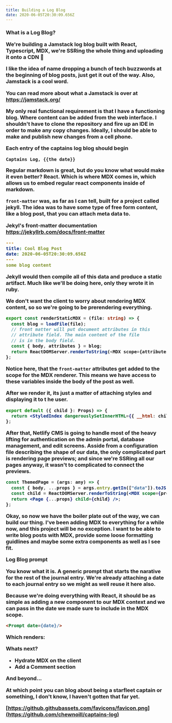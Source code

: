 ```yaml
---
title: Building a Log Blog
date: 2020-06-05T20:30:09.656Z
---
```


<h3 className="title" children={title}/>

<article>

<heading>

What is a Log Blog?
</heading>

<Prompt date={date}/>

We're building a **Jamstack** log blog built with **React**,
**Typescript**, **MDX**, we're **SSR**ing the whole thing and
uploading it onto a **CDN** :rocket: 

<section>

I like the idea of name dropping a bunch of tech buzzwords at the beginning of blog posts, just get it out of the way. Also, **Jamstack** is a cool word.

You can read more about what a **Jamstack** is over at https://jamstack.org/

</section>

My only real functional requirement is that I have a functioning blog. Where content can be added from the web interface. I shouldn't have to clone the repository and fire up an IDE in order to make any copy changes. Ideally, I should be able to make and publish new changes from a cell phone.

Each entry of the captains log blog should begin

`Captains Log, {{the date}}`

Regular markdown is great, but do you know what would make
it even better? React. Which is where **MDX** comes in,
which allows us to embed regular react components inside of
markdown.

<section>

`front-matter` was, as far as I can tell, built for a project called **jekyll**. The idea was to have some type of free form content, like a blog post, that you can attach meta data to.

**Jekyl**'s front-matter documentation https://jekyllrb.com/docs/front-matter

```yml
---
title: Cool Blog Post
date: 2020-06-05T20:30:09.656Z
---
some blog content
```

Jekyll would then compile all of this data and produce a static artifact. Much like we'll be doing here, only they wrote it in ruby.

</section>

We don't want the client to worry about rendering MDX content, so so we're going to be prerendering everything.

<section>

```ts
export const renderStaticMDX = (file: string) => {
  const blog = loadFile(file);
  // front matter will put document attributes in this
  // attribute field. The main content of the file
  // is in the body field.
  const { body, attributes } = blog;
  return ReactDOMServer.renderToString(<MDX scope={attributes}>{body}</MDX>);
};
```

Notice here, that the `front-matter` attributes get added to the scope
for the MDX renderer. This means we have access to these variables inside
the body of the post as well.

</section>

After we render it, its just a matter of attaching styles and displaying it to t he user.

```jsx
export default ({ child }: Props) => {
  return <StyledIndex dangerouslySetInnerHTML={{ __html: child }} />;
};
```

After that, Netlify CMS is going to handle most of the heavy lifting for
authentication on the admin portal, database management, and edit screens.
Asside from a configuration file describing the shape of our data, the only
complicated part is rendering page previews; and since we're SSRing all our pages anyway, it wasn't to complicated to connect the previews.

```jsx
const ThemedPage = (args: any) => {
  const { body, ...props } = args.entry.getIn(["data"]).toJS();
  const child = ReactDOMServer.renderToString(<MDX scope={props}>{body}</MDX>);
  return <Page {...props} child={child} />;
};
```

Okay, so now we have the boiler plate out of the way, we can build our thing. I've been adding MDX to everything for a while now, and this project will be no exception. I want to be able to write blog posts with MDX, provide some loose formatting guidlines and maybe some extra components as well as I see fit.

<heading>
 Log Blog prompt
</heading>

You know what it is. A generic prompt that starts the narative for the rest of the journal entry. We're already attaching a date to each journal entry so we might as well reuse it here also.

Because we're doing everything with React, it should be as simple as adding a new component to our MDX context and we can pass in the date we made sure to include in the MDX scope. 

```md
<Prompt date={date}/>
```

Which renders: 

<Prompt date={date}/>


<section>

<heading>
Whats next?
</heading>

* Hydrate MDX on the client
* Add a Comment section

**And beyond...**

At which point you can blog about being a starfleet captain or something, I don't know, I haven't gotten that far yet.




</section>

[https://github.githubassets.com/favicons/favicon.png](https://github.com/chewnoill/captains-log)

</article>

